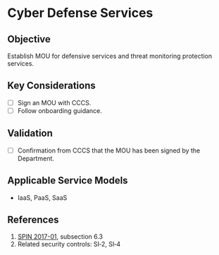 # Cyber Defense Services

## Objective

Establish MOU for defensive services and threat monitoring protection services.

## Key Considerations

* [ ] Sign an MOU with CCCS.
* [ ] Follow onboarding guidance.

## Validation

* [ ] Confirmation from CCCS that the MOU has been signed by the Department.

## Applicable Service Models

* IaaS, PaaS, SaaS

## References

1. [SPIN 2017-01](https://www.canada.ca/en/treasury-board-secretariat/services/access-information-privacy/security-identity-management/direction-secure-use-commercial-cloud-services-spin.html), subsection 6.3
2. Related security controls: SI‑2, SI‑4
